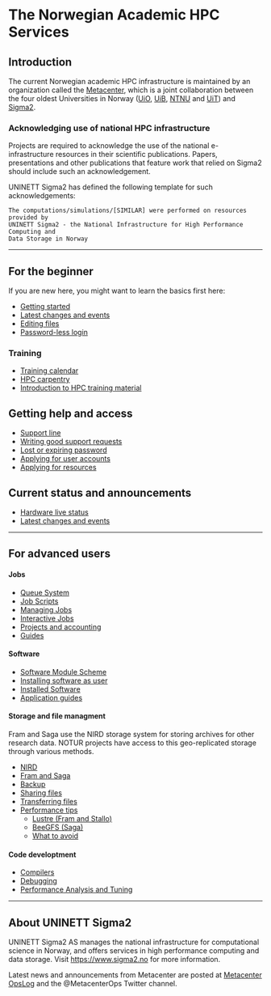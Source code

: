 # The Norwegian Academic HPC Services


## Introduction

The current Norwegian academic HPC infrastructure is maintained by an
organization called the [Metacenter](https://sigma2.no/metacenter), which is a
joint collaboration between the four oldest Universities in Norway
([UiO](https://uio.no), [UiB](https://uib.no), [NTNU](https://ntnu.no) and
[UiT](https://uit.no)) and [Sigma2](https://www.sigma2.no/).


### Acknowledging use of national HPC infrastructure

Projects are required to acknowledge the use of the national e-infrastructure
resources in their scientific publications. Papers, presentations and other
publications that feature work that relied on Sigma2 should include such an
acknowledgement.

UNINETT Sigma2 has defined the following template for such acknowledgements:

```
The computations/simulations/[SIMILAR] were performed on resources provided by
UNINETT Sigma2 - the National Infrastructure for High Performance Computing and
Data Storage in Norway
```

---

## For the beginner

If you are new here, you might want to learn the basics first here:

* [Getting started](quick/getttingstarted.md)
* [Latest changes and events](https://opslog.sigma2.no)
* [Editing files](faq/emacs.md)
* [Password-less login](faq/ssh.md)

### Training

* [Training calendar](https://www.sigma2.no/events)
* [HPC carpentry](support/hpc_carpentry.md)
* [Introduction to HPC training material](https://sabryr.github.io/hpc-intro/)


## Getting help and access

* [Support line](help/support.md)
* [Writing good support requests](help/how_to_write_good_support_requests.md)
* [Lost or expiring password](help/password.md)
* [Applying for user accounts](help/account.md)
* [Applying for resources](help/resources.md)


## Current status and announcements

* [Hardware live status](https://www.sigma2.no/hardware-status)
* [Latest changes and events](https://opslog.sigma2.no)

--------------------------------

## For advanced users

#### Jobs

* [Queue System](jobs/queue_system.md)
* [Job Scripts](jobs/job_scripts.md)
* [Managing Jobs](jobs/managing_jobs.md)
* [Interactive Jobs](jobs/interactive_jobs.md)
* [Projects and accounting](jobs/projects.md)
* [Guides](jobs/guides.md)

#### Software

* [Software Module Scheme](apps/modulescheme.md)
* [Installing software as user](apps/userinstallsw.md)
* [Installed Software](apps/which_software_is_installed.md)
* [Application guides](apps/appguides.md)

#### Storage and file managment

Fram and Saga use the NIRD storage system for storing archives for other
research data. NOTUR projects have access to this geo-replicated storage
through various methods.

* [NIRD](storage/nird.md)
* [Fram and Saga](storage/clusters.md)
* [Backup](storage/backup.md)
* [Sharing files](storage/data_policy.md)
* [Transferring files](storage/file_transfer.md)
* [Performance tips](storage/performance/overview.md)
    * [Lustre (Fram and Stallo)](storage/performance/lustre.md)
    * [BeeGFS (Saga)](storage/performance/beegfs.md)
    * [What to avoid](storage/performance/what_to_avoid.md)

#### Code developtment
* [Compilers](development/compilers.md)
* [Debugging](development/debugging.md)
* [Performance Analysis and Tuning](development/performance.md)

---

## About UNINETT Sigma2

UNINETT Sigma2 AS manages the national infrastructure for computational science
in Norway, and offers services in high performance computing and data storage.
Visit https://www.sigma2.no for more information.

Latest news and announcements from Metacenter are posted at <a
href="https://opslog.sigma2.no" target="_blank">Metacenter OpsLog</a> and the
@MetacenterOps Twitter channel.
